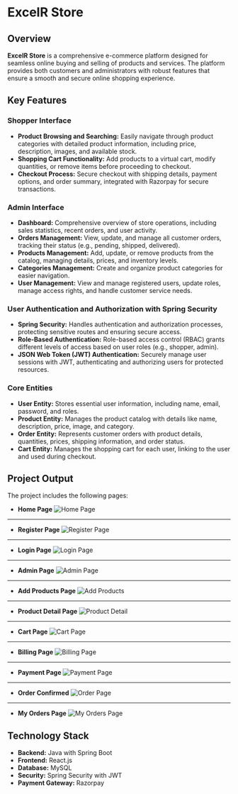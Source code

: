 # ExcelR Store

## Overview

**ExcelR Store** is a comprehensive e-commerce platform designed for seamless online buying and selling of products and services. The platform provides both customers and administrators with robust features that ensure a smooth and secure online shopping experience.

## Key Features

### Shopper Interface
- **Product Browsing and Searching:** Easily navigate through product categories with detailed product information, including price, description, images, and available stock.
- **Shopping Cart Functionality:** Add products to a virtual cart, modify quantities, or remove items before proceeding to checkout.
- **Checkout Process:** Secure checkout with shipping details, payment options, and order summary, integrated with Razorpay for secure transactions.

### Admin Interface
- **Dashboard:** Comprehensive overview of store operations, including sales statistics, recent orders, and user activity.
- **Orders Management:** View, update, and manage all customer orders, tracking their status (e.g., pending, shipped, delivered).
- **Products Management:** Add, update, or remove products from the catalog, managing details, prices, and inventory levels.
- **Categories Management:** Create and organize product categories for easier navigation.
- **User Management:** View and manage registered users, update roles, manage access rights, and handle customer service needs.

### User Authentication and Authorization with Spring Security
- **Spring Security:** Handles authentication and authorization processes, protecting sensitive routes and ensuring secure access.
- **Role-Based Authentication:** Role-based access control (RBAC) grants different levels of access based on user roles (e.g., shopper, admin).
- **JSON Web Token (JWT) Authentication:** Securely manage user sessions with JWT, authenticating and authorizing users for protected resources.

### Core Entities
- **User Entity:** Stores essential user information, including name, email, password, and roles.
- **Product Entity:** Manages the product catalog with details like name, description, price, image, and category.
- **Order Entity:** Represents customer orders with product details, quantities, prices, shipping information, and order status.
- **Cart Entity:** Manages the shopping cart for each user, linking to the user and used during checkout.

## Project Output

The project includes the following pages:

- **Home Page**
![Home Page](https://i.imgur.com/6RUoMJQ.png)

---

- **Register Page** ![Register Page](https://i.imgur.com/inF7pM6.png)

---

- **Login Page** ![Login Page](https://i.imgur.com/uoghuWe.jpg)

---

- **Admin Page** ![Admin Page](https://i.imgur.com/J8JYSfa.jpg)

---

- **Add Products Page** ![Add Products](https://i.imgur.com/p93IYL3.jpg)

---

- **Product Detail Page** ![Product Detail](https://i.imgur.com/zMe1cia.jpg)

---

- **Cart Page** ![Cart Page](https://i.imgur.com/D3WRgzw.jpg)

---

- **Billing Page** ![Billing Page](https://i.imgur.com/6XnO75l.jpg)

---

- **Payment Page** ![Payment Page](https://i.imgur.com/mXebOiu.jpg)

---

- **Order Confirmed** ![Order Page](https://i.imgur.com/LI2qddR.jpg)

---

- **My Orders Page** ![My Orders Page](https://i.imgur.com/CSM5JgC.jpg)

## Technology Stack

- **Backend:** Java with Spring Boot
- **Frontend:** React.js
- **Database:** MySQL
- **Security:** Spring Security with JWT
- **Payment Gateway:** Razorpay

